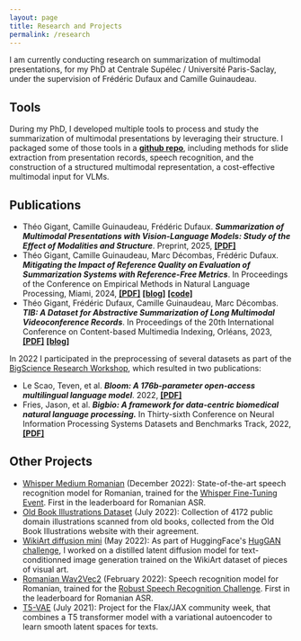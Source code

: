 ```yaml
---
layout: page
title: Research and Projects
permalink: /research
---
```


I am currently conducting research on summarization of multimodal presentations, for my PhD at Centrale Supélec / Université Paris-Saclay, under the supervision of Frédéric Dufaux and Camille Guinaudeau.

## Tools

During my PhD, I developed multiple tools to process and study the summarization of multimodal presentations by leveraging their structure. I packaged some of those tools in a [**github repo**](https://github.com/giganttheo/mmmmmm), including methods for slide extraction from presentation records, speech recognition, and the construction of a structured multimodal representation, a cost-effective multimodal input for VLMs.

## Publications

* Théo Gigant, Camille Guinaudeau, Frédéric Dufaux. ***Summarization of Multimodal Presentations with Vision-Language Models: Study of the Effect of Modalities and Structure***. Preprint, 2025, [**[PDF]**](https://arxiv.org/abs/2504.10049)
* Théo Gigant, Camille Guinaudeau, Marc Décombas, Frédéric Dufaux. ***Mitigating the Impact of Reference Quality on Evaluation of Summarization Systems with Reference-Free Metrics***. In Proceedings of the Conference on Empirical Methods in Natural Language Processing, Miami, 2024, [**[PDF]**](https://aclanthology.org/2024.emnlp-main.1078/) [**[blog]**](/evaluating_lm_low_quality_refs) [**[code]**](https://github.com/giganttheo/importance-based-relevance-score)
* Théo Gigant, Frédéric Dufaux, Camille Guinaudeau, Marc Décombas. ***TIB: A Dataset for Abstractive Summarization of Long Multimodal Videoconference Records***. In Proceedings of the 20th International Conference on Content-based Multimedia Indexing, Orléans, 2023, [**[PDF]**](https://dl.acm.org/doi/10.1145/3617233.3617238) [**[blog]**](/tib)

In 2022 I participated in the preprocessing of several datasets as part of the [BigScience Research Workshop](https://bigscience.huggingface.co/), which resulted in two publications:

* Le Scao, Teven, et al. ***Bloom: A 176b-parameter open-access multilingual language model***. 2022, [**[PDF]**](https://inria.hal.science/hal-03850124/)
* Fries, Jason, et al. ***Bigbio: A framework for data-centric biomedical natural language processing.*** In Thirty-sixth Conference on Neural Information Processing Systems Datasets and Benchmarks Track, 2022, [**[PDF]**](https://proceedings.neurips.cc/paper_files/paper/2022/hash/a583d2197eafc4afdd41f5b8765555c5-Abstract-Datasets_and_Benchmarks.html)

## Other Projects

* [Whisper Medium Romanian](https://huggingface.co/gigant/whisper-medium-romanian) (December 2022): State-of-the-art speech recognition model for Romanian, trained for the [Whisper Fine-Tuning Event](https://github.com/huggingface/community-events/tree/main/whisper-fine-tuning-event). First in the leaderboard for Romanian ASR.
* [Old Book Illustrations Dataset](https://huggingface.co/datasets/gigant/oldbookillustrations) (July 2022): Collection of 4172 public domain illustrations scanned from old books, collected from the Old Book Illustrations website with their agreement.
* [WikiArt diffusion mini](https://github.com/giganttheo/distill-ccld) (May 2022): As part of HuggingFace's [HugGAN challenge](https://github.com/huggingface/community-events/tree/main/huggan), I worked on a distilled latent diffusion model for text-conditionned image generation trained on the WikiArt dataset of pieces of visual art.
* [Romanian Wav2Vec2](https://huggingface.co/gigant/romanian-wav2vec2) (February 2022): Speech recognition model for Romanian, trained for the [Robust Speech Recognition Challenge](https://discuss.huggingface.co/t/open-to-the-community-robust-speech-recognition-challenge/13614). First in the leaderboard for Romanian ASR.
* [T5-VAE](https://github.com/giganttheo/T5-VAE) (July 2021): Project for the Flax/JAX community week, that combines a T5 transformer model with a variational autoencoder to learn smooth latent spaces for texts.